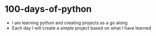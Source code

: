 # 100-days-of-python

- I am learning python and creating projects as a go along
- Each day I will create a simple project based on what I have learned
